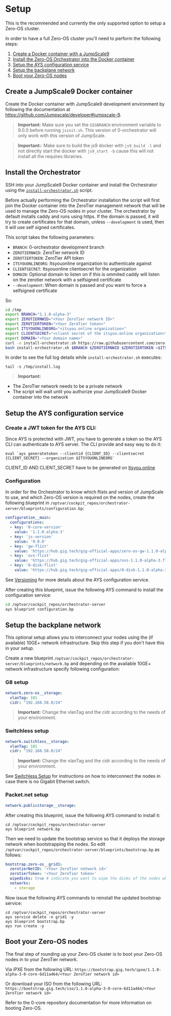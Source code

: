 # Setup

This is the recommended and currently the only supported option to setup a Zero-OS cluster.

In order to have a full Zero-OS cluster you'll need to perform the following steps:
1. [Create a Docker container with a JumpScale9](#create-a-jumpscale9-docker-container)
2. [Install the Zero-OS Orchestrator into the Docker container](#install-the-orchestrator)
3. [Setup the AYS configuration service](#setup-the-ays-configuration-service)
4. [Setup the backplane network](#setup-the-backplane-network)
5. [Boot your Zero-OS nodes](#boot-your-zero-os-nodes)

## Create a JumpScale9 Docker container

Create the Docker container with JumpScale9 development environment by following the documentation at https://github.com/Jumpscale/developer#jumpscale-9.
> **Important:** Make sure you set the `GIGBRANCH` environment variable to 9.0.0 before running `jsinit.sh`. This version of 0-orchestrator will only work with this version of JumpScale.

> **Important:**: Make sure to build the js9 docker with `js9_build -l` and not directly start the docker with `js9_start -b` cause this will not install all the requires librairies.


## Install the Orchestrator

SSH into your JumpScale9 Docker container and install the Orchestrator using the [`install-orchestrator.sh`](../../scripts/install-orchestrator.sh) script.

Before actually performing the Orchestrator installation the script will first join the Docker container into the ZeroTier management network that will be used to manage the Zero-OS nodes in your cluster.
The orchestrator by default installs caddy and runs using https. If the domain is passed, it will try to create certificates for that domain, unless `--development` is used, then it will use self signed certificates.

This script takes the following parameters:
- `BRANCH`: 0-orchestrator development branch
- `ZEROTIERNWID`: ZeroTier network ID
- `ZEROTIERTOKEN`: ZeroTier API token
- `ITSYOUONLINEORG`: Itsyouonline organization to authenticate against
- `CLIENTSECRET`: Itsyouonline clientsecret for the organization
- `DOMAIN`: Optional domain to listen on if this is ommited caddy will listen on the zerotier network with a selfsigned certificate
- `--development`: When domain is passed and you want to force a selfsigned certificate

So:
```bash
cd /tmp
export BRANCH="1.1.0-alpha-3"
export ZEROTIERNWID="<Your ZeroTier network ID>"
export ZEROTIERTOKEN="<Your ZeroTier token>"
export ITSYOUONLINEORG="<itsyou.online organization>"
export CLIENTSECRET="<client secret of the itsyou.online organization>"
export DOMAIN="<Your domain name>"
curl -o install-orchestrator.sh https://raw.githubusercontent.com/zero-os/0-orchestrator/${BRANCH}/scripts/install-orchestrator.sh
bash install-orchestrator.sh $BRANCH $ZEROTIERNWID $ZEROTIERTOKEN <$ITSYOUONLINEORG> <$CLIENTSECRET> [<$DOMAIN> [--development]]
```

In order to see the full log details while `install-orchestrator.sh` executes:
```shell
tail -s /tmp/install.log
```

> **Important:**
- The ZeroTier network needs to be a private network
- The script will wait until you authorize your JumpScale9 Docker container into the network


## Setup the AYS configuration service

### Create a JWT token for the AYS CLI:
Since AYS is protected with JWT, you have to generate a token so the AYS CLI can authenticate to AYS server.
The CLI provide and easy way to do it:
```shell
eval `ays generatetoken --clientid {CLIENT_ID} --clientsecret {CLIENT_SECRET} --organization $ITSYOUONLINEORG`
```
CLIENT_ID AND CLIENT_SECRET have to be generated on [Itsyou.online](https://itsyou.online)

### Configuration
In order for the Orchestrator to know which flists and version of JumpScale to use, and which Zero-OS version is required on the nodes, create the following blueprint in `/optvar/cockpit_repos/orchestrator-server/blueprints/configuration.bp`:

```yaml
configuration__main:
  configurations:
  - key: '0-core-version'
    value: '1.1.0-alpha-3'
  - key: 'js-version'
    value: '9.0.0'
  - key: 'gw-flist'
    value: 'https://hub.gig.tech/gig-official-apps/zero-os-gw-1.1.0-alpha-3.flist'
  - key: 'ovs-flist'
    value: 'https://hub.gig.tech/gig-official-apps/ovs-1.1.0-alpha-3.flist'
  - key: '0-disk-flist'
    value: 'https://hub.gig.tech/gig-official-apps/0-disk-1.1.0-alpha-3.flist'
```

See [Versioning](versioning.md) for more details about the AYS configuration service.

After creating this blueprint, issue the following AYS command to install the configuration service:
```bash
cd /optvar/cockpit_repos/orchestrator-server
ays blueprint configuration.bp
```

## Setup the backplane network
This optional setup allows you to interconnect your nodes using the (if available) 10GE+ network infrastructure. Skip this step if you don't have this in your setup.

Create a new blueprint `/optvar/cockpit_repos/orchestrator-server/blueprints/network.bp` and depending on the available 10GE+ network infrastructure specify following configuration:

### G8 setup
```yaml
network.zero-os__storage:
  vlanTag: 101
  cidr: "192.168.58.0/24"
```
> **Important:** Change the vlanTag and the cidr according to the needs of your environment.

### Switchless setup
```yaml
network.switchless__storage:
  vlanTag: 101
  cidr: "192.168.58.0/24"
```
> **Important:** Change the vlanTag and the cidr according to the needs of your environment.

See [Switchless Setup](switchless.md) for instructions on how to interconnect the nodes in case there is no Gigabit Ethernet switch.

### Packet.net setup

```yaml
network.publicstorage__storage:
```

After creating this blueprint, issue the following AYS command to install it:
```shell
cd /optvar/cockpit_repos/orchestrator-server
ays blueprint network.bp
```

Then we need to update the bootstrap service so that it deploys the storage network when bootstrapping the nodes. So edit `/optvar/cockpit_repos/orchestrator-server/blueprints/bootstrap.bp` as follows:
```yaml
bootstrap.zero-os__grid1:
  zerotierNetID: '<Your ZeroTier network id>'
  zerotierToken: '<Your ZeroTier token>'
  wipedisks: true # indicate you want to wipe the disks of the nodes when adding them
  networks:
    - storage
```
Now issue the following AYS commands to reinstall the updated bootstrap service:
```shell
cd /optvar/cockpit_repos/orchestrator-server
ays service delete -n grid1 -y
ays blueprint bootstrap.bp
ays run create -y
```

## Boot your Zero-OS nodes
The final step of rounding up your Zero-OS cluster is to boot your Zero-OS nodes in to your ZeroTier network.

Via iPXE from the following URL: `https://bootstrap.gig.tech/ipxe/1.1.0-alpha-3-0-core-6d11a464/<Your ZeroTier network id>`

Or download your ISO from the following URL: `https://bootstrap.gig.tech/iso/1.1.0-alpha-3-0-core-6d11a464/<Your ZeroTier network id>`

Refer to the 0-core repository documentation for more information on booting Zero-OS.
